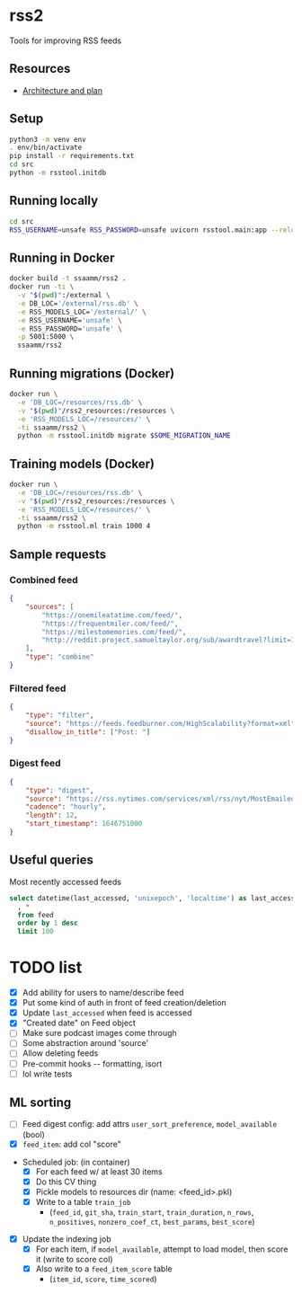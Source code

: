 # rss2

Tools for improving RSS feeds

## Resources

- [Architecture and plan](https://excalidraw.com/#json=4oijGCFBDymhHR0P8rdOX,56XpSQsakM0TOo4LkOeIdA)

## Setup

```sh
python3 -m venv env
. env/bin/activate
pip install -r requirements.txt
cd src
python -m rsstool.initdb
```

## Running locally

```sh
cd src
RSS_USERNAME=unsafe RSS_PASSWORD=unsafe uvicorn rsstool.main:app --reload
```

## Running in Docker

```sh
docker build -t ssaamm/rss2 .
docker run -ti \
  -v "$(pwd)":/external \
  -e DB_LOC='/external/rss.db' \
  -e RSS_MODELS_LOC='/external/' \
  -e RSS_USERNAME='unsafe' \
  -e RSS_PASSWORD='unsafe' \
  -p 5001:5000 \
  ssaamm/rss2
```

## Running migrations (Docker)

```sh
docker run \
  -e 'DB_LOC=/resources/rss.db' \
  -v "$(pwd)"/rss2_resources:/resources \
  -e 'RSS_MODELS_LOC=/resources/' \
  -ti ssaamm/rss2 \
  python -m rsstool.initdb migrate $SOME_MIGRATION_NAME
```

## Training models (Docker)

```sh
docker run \
  -e 'DB_LOC=/resources/rss.db' \
  -v "$(pwd)"/rss2_resources:/resources \
  -e 'RSS_MODELS_LOC=/resources/' \
  -ti ssaamm/rss2 \
  python -m rsstool.ml train 1000 4
```

## Sample requests

### Combined feed

```json
{
    "sources": [
        "https://onemileatatime.com/feed/",
        "https://frequentmiler.com/feed/",
        "https://milestomemories.com/feed/",
        "http://reddit.project.samueltaylor.org/sub/awardtravel?limit=10"
    ],
    "type": "combine"
}
```

### Filtered feed

```json
{
    "type": "filter",
    "source": "https://feeds.feedburner.com/HighScalability?format=xml",
    "disallow_in_title": ["Post: "]
}
```

### Digest feed

```json
{
    "type": "digest",
    "source": "https://rss.nytimes.com/services/xml/rss/nyt/MostEmailed.xml",
    "cadence": "hourly",
    "length": 12,
    "start_timestamp": 1646751000
}
```

## Useful queries

Most recently accessed feeds
```sql
select datetime(last_accessed, 'unixepoch', 'localtime') as last_access_local
  , *
  from feed
  order by 1 desc
  limit 100
```

# TODO list

- [x] Add ability for users to name/describe feed
- [x] Put some kind of auth in front of feed creation/deletion
- [x] Update `last_accessed` when feed is accessed
- [x] "Created date" on Feed object
- [ ] Make sure podcast images come through
- [ ] Some abstraction around 'source'
- [ ] Allow deleting feeds
- [ ] Pre-commit hooks -- formatting, isort
- [ ] lol write tests

## ML sorting

- [ ] Feed digest config: add attrs `user_sort_preference`, `model_available`
  (bool)
- [x] `feed_item`: add col "score"
- Scheduled job: (in container)
  - [x] For each feed w/ at least 30 items
  - [x] Do this CV thing
  - [x] Pickle models to resources dir (name: <feed_id>.pkl)
  - [x] Write to a table `train_job`
    - (`feed_id`, `git_sha`, `train_start`, `train_duration`, `n_rows`,
      `n_positives`, `nonzero_coef_ct`, `best_params`, `best_score`)
- [x] Update the indexing job
  - [x] For each item, if `model_available`, attempt to load model, then score it
    (write to score col)
  - [x] Also write to a `feed_item_score` table
    - (`item_id`, `score`, `time_scored`)
